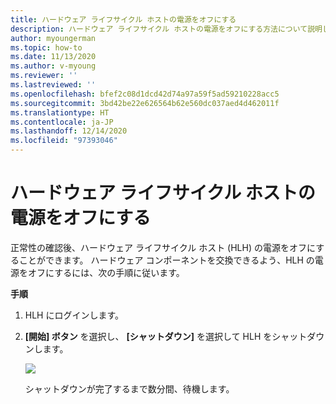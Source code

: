 ```yaml
---
title: ハードウェア ライフサイクル ホストの電源をオフにする
description: ハードウェア ライフサイクル ホストの電源をオフにする方法について説明します
author: myoungerman
ms.topic: how-to
ms.date: 11/13/2020
ms.author: v-myoung
ms.reviewer: ''
ms.lastreviewed: ''
ms.openlocfilehash: bfef2c08d1dcd42d74a97a59f5ad59210228acc5
ms.sourcegitcommit: 3bd42be22e626564b62e560dc037aed4d462011f
ms.translationtype: HT
ms.contentlocale: ja-JP
ms.lasthandoff: 12/14/2020
ms.locfileid: "97393046"
---
```

# <a name="powering-off-the-hardware-lifecycle-host"></a>ハードウェア ライフサイクル ホストの電源をオフにする

正常性の確認後、ハードウェア ライフサイクル ホスト (HLH) の電源をオフにすることができます。 ハードウェア コンポーネントを交換できるよう、HLH の電源をオフにするには、次の手順に従います。

**手順**

1.  HLH にログインします。

2.  **[開始] ボタン** を選択し、 **[シャットダウン]** を選択して HLH をシャットダウンします。

    ![](media/image-22.png)

    シャットダウンが完了するまで数分間、待機します。
    

